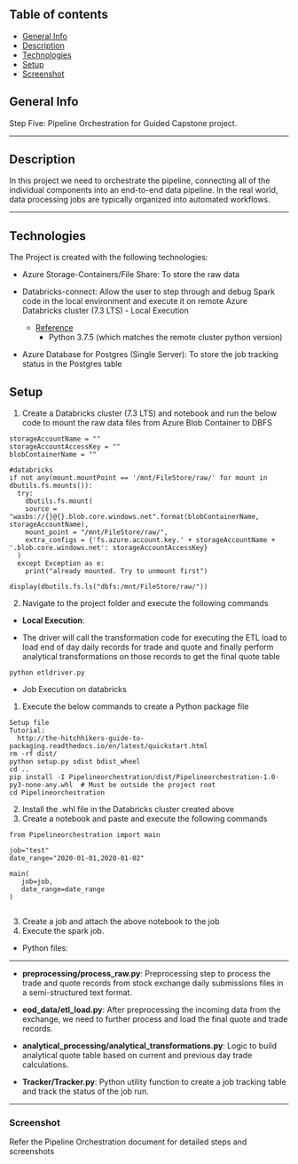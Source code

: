 ## Table of contents
* [General Info](#general-info)
* [Description](#description)
* [Technologies](#technologies)
* [Setup](#setup)
* [Screenshot](#screenshot)


## General Info
Step Five: Pipeline Orchestration for Guided Capstone project.


<hr/>

## Description
In this project we need to orchestrate the pipeline, connecting all of the individual components into an end-to-end data pipeline. In the real world, data processing jobs are typically organized into automated workflows.

<hr/>

## Technologies
The Project is created with the following technologies:
* Azure Storage-Containers/File Share: To store the raw data
* Databricks-connect: Allow the user to step through and debug Spark code in the local environment and execute it on remote Azure Databricks cluster (7.3 LTS) - Local Execution
    * [Reference](https://docs.databricks.com/dev-tools/databricks-connect.html)
       * Python 3.7.5 (which matches the remote cluster python version)

* Azure Database for Postgres (Single Server): To store the job tracking status in the Postgres table

    


## Setup

1. Create a Databricks cluster (7.3 LTS) and notebook and run the below code to mount the raw data files from Azure Blob Container to DBFS

```
storageAccountName = ""
storageAccountAccessKey = ""
blobContainerName = ""

#databricks
if not any(mount.mountPoint == '/mnt/FileStore/raw/' for mount in dbutils.fs.mounts()):
  try:
    dbutils.fs.mount(
    source = "wasbs://{}@{}.blob.core.windows.net".format(blobContainerName, storageAccountName),
    mount_point = "/mnt/FileStore/raw/",
    extra_configs = {'fs.azure.account.key.' + storageAccountName + '.blob.core.windows.net': storageAccountAccessKey}
  )
  except Exception as e:
    print("already mounted. Try to unmount first")

display(dbutils.fs.ls("dbfs:/mnt/FileStore/raw/"))

```

2. Navigate to the project folder and execute the following commands


* <b>Local Execution</b>: 

* The driver will call the transformation code for executing the ETL load to load end of day daily records for trade and quote and finally perform analytical transformations on those records to get the final quote table

```
python etldriver.py

```

* Job Execution on databricks
1. Execute the below commands to create a Python package file

```
Setup file
Tutorial:
  http://the-hitchhikers-guide-to-packaging.readthedocs.io/en/latest/quickstart.html
rm -rf dist/
python setup.py sdist bdist_wheel
cd ..
pip install -I Pipelineorchestration/dist/Pipelineorchestration-1.0-py3-none-any.whl  # Must be outside the project root
cd Pipelineorchestration
```
2. Install the .whl file in the Databricks cluster created above
3. Create a notebook and paste and execute the following commands

```
from Pipelineorchestration import main

job="test"
date_range="2020-01-01,2020-01-02"

main(
   job=job,
   date_range=date_range
)


```
3. Create a job and attach the above notebook to the job
4. Execute the spark job.


* Python files:

<hr/>

   * <b>preprocessing/process_raw.py</b>: Preprocessing step to process the trade and quote records from stock exchange daily submissions files in a semi-structured text format.

   * <b>eod_data/etl_load.py</b>: After preprocessing the incoming data from the exchange, we need to further process and load the final quote and trade records.

   * <b>analytical_processing/analytical_transformations.py</b>: Logic to build analytical quote table based on current and previous day trade calculations.

   * <b>Tracker/Tracker.py</b>: Python utility function to create a job tracking table and track the status of the job run.

<hr/>



### Screenshot

Refer the Pipeline Orchestration document for detailed steps and screenshots